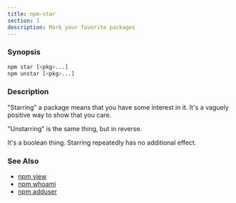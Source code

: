 ```yaml
---
title: npm-star
section: 1
description: Mark your favorite packages
---
```


### Synopsis

```bash
npm star [<pkg>...]
npm unstar [<pkg>...]
```

### Description

"Starring" a package means that you have some interest in it.  It's
a vaguely positive way to show that you care.

"Unstarring" is the same thing, but in reverse.

It's a boolean thing.  Starring repeatedly has no additional effect.

### See Also

* [npm view](/cli-commands/view)
* [npm whoami](/cli-commands/whoami)
* [npm adduser](/cli-commands/adduser)
